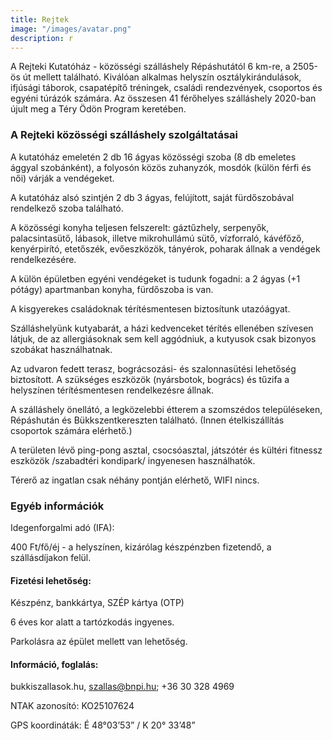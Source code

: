 ```yaml
---
title: Rejtek
image: "/images/avatar.png"
description: r
---
```



A Rejteki Kutatóház - közösségi szálláshely Répáshutától 6 km-re, a 2505-ös út mellett található. Kiválóan alkalmas helyszín osztálykirándulások, ifjúsági táborok, csapatépítő tréningek, családi rendezvények, csoportos és egyéni túrázók számára. Az összesen 41 férőhelyes szálláshely 2020-ban újult meg a Téry Ödön Program keretében.

### A Rejteki közösségi szálláshely szolgáltatásai

A kutatóház emeletén 2 db 16 ágyas közösségi szoba (8 db emeletes ággyal szobánként), a folyosón közös zuhanyzók, mosdók (külön férfi és női) várják a vendégeket.

A kutatóház alsó szintjén 2 db 3 ágyas, felújított, saját fürdőszobával rendelkező szoba található.

A közösségi konyha teljesen felszerelt: gáztűzhely, serpenyők, palacsintasütő, lábasok, illetve mikrohullámú sütő, vízforraló, kávéfőző, kenyérpirító, etetőszék, evőeszközök, tányérok, poharak állnak a vendégek rendelkezésére.

A külön épületben egyéni vendégeket is tudunk fogadni: a 2 ágyas (+1 pótágy) apartmanban konyha, fürdőszoba is van.

A kisgyerekes családoknak térítésmentesen biztosítunk utazóágyat.

Szálláshelyünk kutyabarát, a házi kedvenceket térítés ellenében szívesen látjuk, de az allergiásoknak sem kell aggódniuk, a kutyusok csak bizonyos szobákat használhatnak.

Az udvaron fedett terasz, bográcsozási- és szalonnasütési lehetőség biztosított. A szükséges eszközök (nyársbotok, bogrács) és tűzifa a helyszínen térítésmentesen rendelkezésre állnak.

A szálláshely önellátó, a legközelebbi étterem a szomszédos településeken, Répáshután és Bükkszentkereszten található. (Innen ételkiszállítás csoportok számára elérhető.)

A területen lévő ping-pong asztal, csocsóasztal, játszótér és kültéri fitnessz eszközök /szabadtéri kondipark/ ingyenesen használhatók.

Térerő az ingatlan csak néhány pontján elérhető, WIFI nincs. 

### Egyéb információk

Idegenforgalmi adó (IFA):

400 Ft/fő/éj - a helyszínen, kizárólag készpénzben fizetendő, a szállásdíjakon felül.

#### Fizetési lehetőség:

Készpénz, bankkártya, SZÉP kártya (OTP)

6 éves kor alatt a tartózkodás ingyenes.

Parkolásra az épület mellett van lehetőség.

#### Információ, foglalás:

bukkiszallasok.hu, szallas@bnpi.hu; +36 30 328 4969

NTAK azonosító: KO25107624

GPS koordináták: É 48°03’53” / K 20° 33’48”